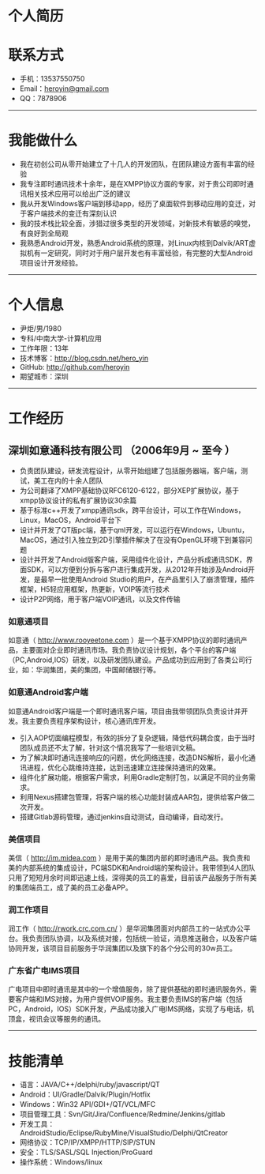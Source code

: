 
# 个人简历

# 联系方式

- 手机：13537550750
- Email：heroyin@gmail.com 
- QQ：7878906

---
# 我能做什么

- 我在初创公司从零开始建立了十几人的开发团队，在团队建设方面有丰富的经验
- 我专注即时通讯技术十余年，是在XMPP协议方面的专家，对于贵公司即时通讯相关技术应用可以给出广泛的建议
- 我从开发Windows客户端到移动app，经历了桌面软件到移动应用的变迁，对于客户端技术的变迁有深刻认识
- 我的技术栈比较全面，涉猎过很多类型的开发领域，对新技术有敏感的嗅觉，有良好到全局观
- 我熟悉Android开发，熟悉Android系统的原理，对Linux内核到Dalvik/ART虚拟机有一定研究，同时对于用户层开发也有丰富经验，有完整的大型Android项目设计开发经验。

---

# 个人信息

 - 尹炬/男/1980 
 - 专科/中南大学-计算机应用
 - 工作年限：13年
 - 技术博客：http://blog.csdn.net/hero_yin
 - GitHub: http://github.com/heroyin
 - 期望城市：深圳

---

# 工作经历

## 深圳如意通科技有限公司 （2006年9月 ~ 至今 ）

- 负责团队建设，研发流程设计，从零开始组建了包括服务器端，客户端，测试，美工在内的十余人团队
- 为公司翻译了XMPP基础协议RFC6120-6122，部分XEP扩展协议，基于xmpp协议设计的私有扩展协议30余篇
- 基于标准c++开发了xmpp通讯sdk，跨平台设计，可以工作在Windows，Linux，MacOS，Android平台下
- 设计并开发了QT版pc端，基于qml开发，可以运行在Windows，Ubuntu，MacOS，通过引入独立到2D引擎插件解决了在没有OpenGL环境下到兼容问题
- 设计并开发了Android版客户端，采用组件化设计，产品分拆成通讯SDK，界面SDK，可以方便到分拆与客户进行集成开发，从2012年开始涉及Android开发，是最早一批使用Android Studio的用户，在产品里引入了崩溃管理，插件框架，H5轻应用框架，热更新，VOIP等流行技术
- 设计P2P网络，用于客户端VOIP通讯，以及文件传输

### 如意通项目 
如意通（ http://www.rooyeetone.com ）是一个基于XMPP协议的即时通讯产品，主要面对企业即时通讯市场。我负责协议设计规划，各个平台的客户端（PC,Android,IOS）研发，以及研发团队建设。产品成功到应用到了各类公司行业，如：华润集团，美的集团，中国邮储银行等。

### 如意通Android客户端
如意通Android客户端是一个即时通讯客户端，项目由我带领团队负责设计并开发。我主要负责程序架构设计，核心通讯库开发。
- 引入AOP切面编程模型，有效的拆分了复杂逻辑，降低代码耦合度，由于当时团队成员还不太了解，针对这个情况我写了一些培训文稿。
- 为了解决即时通讯连接响应的问题，优化网络连接，改造DNS解析，最小化通讯进程，优化心跳维持连接，达到迅速建立连接保持通讯的效果。
- 组件化扩展功能，根据客户需求，利用Gradle定制打包，以满足不同的业务需求。
- 利用Nexus搭建包管理，将客户端的核心功能封装成AAR包，提供给客户做二次开发。
- 搭建Gitlab源码管理，通过jenkins自动测试，自动编译，自动发行。
 
### 美信项目 
美信（ http://im.midea.com ）是用于美的集团内部的即时通讯产品。我负责和美的内部系统的集成设计，PC端SDK和Android端的架构设计。我带领到4人团队只用了短短月余时间即迅速上线，深得美的员工的喜爱，目前该产品服务于所有美的集团端员工，成了美的员工必备APP。

### 润工作项目
润工作（ http://rwork.crc.com.cn/ ）是华润集团面对内部员工的一站式办公平台。我负责团队协调，以及系统对接，包括统一验证，消息推送融合，以及客户端协同开发，该项目目前服务于华润集团以及旗下的各个分公司的30w员工。

### 广东省广电IMS项目
广电项目中即时通讯是其中的一个增值服务，除了提供基础的即时通讯服务外，需要客户端和IMS对接，为用户提供VOIP服务。我主要负责IMS的客户端（包括PC，Android，IOS）SDK开发，产品成功接入广电IMS网络，实现了与电话，机顶盒，视讯会议等服务的通讯。

---
# 技能清单
- 语言：JAVA/C++/delphi/ruby/javascript/QT
- Android：UI/Gradle/Dalvik/Plugin/Hotfix
- Windows：Win32 API/GDI+/QT/VCL/MFC
- 项目管理工具：Svn/Git/Jira/Confluence/Redmine/Jenkins/gitlab
- 开发工具：AndroidStudio/Eclipse/RubyMine/VisualStudio/Delphi/QtCreator
- 网络协议：TCP/IP/XMPP/HTTP/SIP/STUN
- 安全：TLS/SASL/SQL Injection/ProGuard 
- 操作系统：Windows/linux

